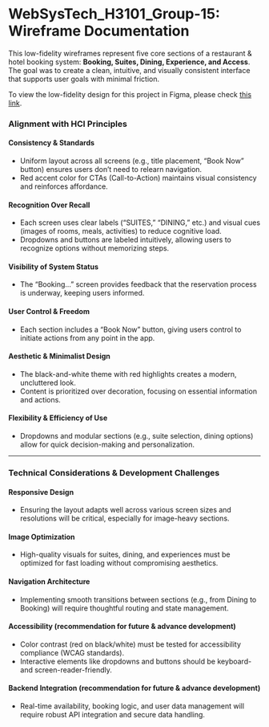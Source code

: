 # WebSysTech_H3101_Group-15: Wireframe Documentation

This low-fidelity wireframes represent five core sections of a restaurant & hotel booking system: **Booking, Suites, Dining, Experience, and Access**. The goal was to create a clean, intuitive, and visually consistent interface that supports user goals with minimal friction.

To view the low-fidelity design for this project in Figma, please check [this link]([https://www.figma.com/proto/wj9fK6lv6n5cOtYsxOWSgP/WireFrame?node-id=1002-5&p=f&t=6sPopmy8lsfG47cA-1&scaling=scale-down&content-scaling=fixed&page-id=0%3A1&starting-point-node-id=1002%3A5]).

### Alignment with HCI Principles

#### **Consistency & Standards**

- Uniform layout across all screens (e.g., title placement, “Book Now” button) ensures users don’t need to relearn navigation.
- Red accent color for CTAs (Call-to-Action) maintains visual consistency and reinforces affordance.

#### **Recognition Over Recall**

- Each screen uses clear labels (“SUITES,” “DINING,” etc.) and visual cues (images of rooms, meals, activities) to reduce cognitive load.
- Dropdowns and buttons are labeled intuitively, allowing users to recognize options without memorizing steps.

#### **Visibility of System Status**

- The “Booking...” screen provides feedback that the reservation process is underway, keeping users informed.

#### **User Control & Freedom**

- Each section includes a “Book Now” button, giving users control to initiate actions from any point in the app.

#### **Aesthetic & Minimalist Design**

- The black-and-white theme with red highlights creates a modern, uncluttered look.
- Content is prioritized over decoration, focusing on essential information and actions.

#### **Flexibility & Efficiency of Use**

- Dropdowns and modular sections (e.g., suite selection, dining options) allow for quick decision-making and personalization.

---

### Technical Considerations & Development Challenges

#### **Responsive Design**

- Ensuring the layout adapts well across various screen sizes and resolutions will be critical, especially for image-heavy sections.

#### **Image Optimization**

- High-quality visuals for suites, dining, and experiences must be optimized for fast loading without compromising aesthetics.

#### **Navigation Architecture**

- Implementing smooth transitions between sections (e.g., from Dining to Booking) will require thoughtful routing and state management.

#### **Accessibility (recommendation for future & advance development)**

- Color contrast (red on black/white) must be tested for accessibility compliance (WCAG standards).
- Interactive elements like dropdowns and buttons should be keyboard- and screen-reader-friendly.

#### **Backend Integration (recommendation for future & advance development)**

- Real-time availability, booking logic, and user data management will require robust API integration and secure data handling.

